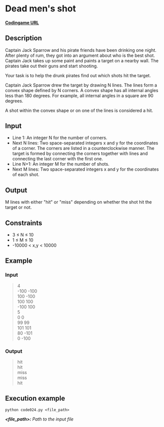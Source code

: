 # Dead men's shot

#### [Codingame URL](https://www.codingame.com/ide/puzzle/dead-mens-shot)

## Description
Captain Jack Sparrow and his pirate friends have been drinking one
night. After plenty of rum, they got into an argument about who is the
best shot. Captain Jack takes up some paint and paints a target on a
nearby wall. The pirates take out their guns and start shooting.

Your task is to help the drunk pirates find out which shots hit the
target.

Captain Jack Sparrow drew the target by drawing N lines. The lines form
a convex shape defined by N corners. A convex shape has all internal
angles less than 180 degrees. For example, all internal angles in a
square are 90 degrees.

A shot within the convex shape or on one of the lines is considered
a hit.

## Input
- Line 1: An integer N for the number of corners.
- Next N lines: Two space-separated integers x and y for the coordinates
of a corner. The corners are listed in a counterclockwise manner. The
target is formed by connecting the corners together with lines and
connecting the last corner with the first one.
- Line N+1: An integer M for the number of shots.
- Next M lines: Two space-separated integers x and y for the coordinates
of each shot.

## Output
M lines with either "hit" or "miss" depending on whether the shot hit
the target or not.

## Constraints
- 3 ≤ N ≤ 10
- 1 ≤ M ≤ 10
- -10000 < x,y < 10000

## Example
### Input
> 4\
-100 -100\
100 -100\
100 100\
-100 100\
5\
0 0\
99 99\
101 101\
80 -101\
0 -100

### Output
> hit\
hit\
miss\
miss\
hit

## Execution example
```
python code024.py <file_path>
```

**_<file_path>:_** *Path to the input file*
